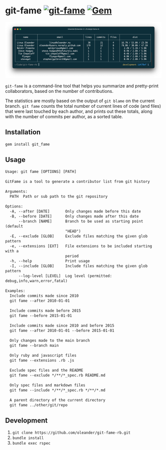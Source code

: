 # git-fame [![git-fame](https://github.com/oleander/git-fame-rb/actions/workflows/main.yml/badge.svg)](https://github.com/oleander/git-fame-rb/actions/workflows/main.yml) [![Gem](https://img.shields.io/gem/v/git_fame)](https://rubygems.org/gems/git_fame)

![git-fame](resources/example.png)

`git-fame` is a command-line tool that helps you summarize and pretty-print collaborators, based on the number of contributions.

The statistics are mostly based on the output of `git blame` on the current branch.
`git fame` counts the total number of current lines of code (and files) that were last touched by each author, and prints out these totals, along with the number of commits per author, as a sorted table.

## Installation

`gem install git_fame`

## Usage

``` shell
Usage: git fame [OPTIONS] [PATH]

GitFame is a tool to generate a contributor list from git history

Arguments:
  PATH  Path or sub path to the git repository

Options:
  -A, --after [DATE]       Only changes made before this date
  -B, --before [DATE]      Only changes made after this date
      --branch [NAME]      Branch to be used as starting point (default
                           "HEAD")
  -E, --exclude [GLOB]     Exclude files matching the given glob pattern
  -e, --extensions [EXT]   File extensions to be included starting with a
                           period
  -h, --help               Print usage
  -I, --include [GLOB]     Include files matching the given glob pattern
      --log-level [LEVEL]  Log level (permitted: debug,info,warn,error,fatal)

Examples:
  Include commits made since 2010
  git fame --after 2010-01-01

  Include commits made before 2015
  git fame --before 2015-01-01

  Include commits made since 2010 and before 2015
  git fame --after 2010-01-01 --before 2015-01-01

  Only changes made to the main branch
  git fame --branch main

  Only ruby and javascript files
  git fame --extensions .rb .js

  Exclude spec files and the README
  git fame --exclude */**/*_spec.rb README.md

  Only spec files and markdown files
  git fame --include */**/*_spec.rb */**/*.md

  A parent directory of the current directory
  git fame ../other/git/repo
```

## Development

1. `git clone https://github.com/oleander/git-fame-rb.git`
2. `bundle install`
3. `bundle exec rspec`
